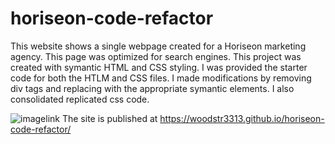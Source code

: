 # horiseon-code-refactor
This website shows a single webpage created for a Horiseon marketing agency. This page was optimized for search engines. This project was created with symantic HTML and CSS styling. I was provided the starter code for both the HTLM and CSS files. I made modifications by removing div tags and replacing with the appropriate symantic elements. I also consolidated replicated css code. 

![imagelink](./assets/images/horiseon.png)
The site is published at https://woodstr3313.github.io/horiseon-code-refactor/
